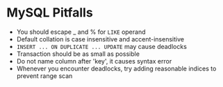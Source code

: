 # MySQL Pitfalls

- You should escape _ and % for `LIKE` operand
- Default collation is case insensitive and accent-insensitive
- `INSERT ... ON DUPLICATE ... UPDATE` may cause deadlocks
- Transaction should be as small as possible
- Do not name column after 'key', it causes syntax error
- Whenever you encounter deadlocks, try adding reasonable indices to prevent range scan
